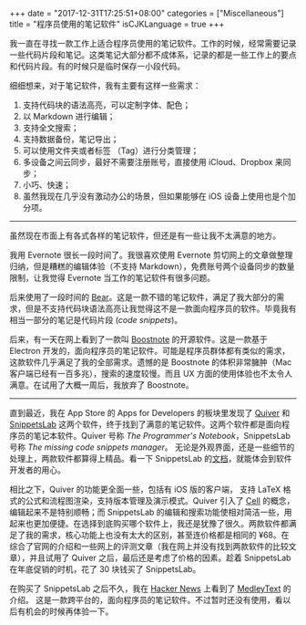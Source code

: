 +++
date = "2017-12-31T17:25:51+08:00"
categories = ["Miscellaneous"]
title = "程序员使用的笔记软件"
isCJKLanguage = true
+++

我一直在寻找一款工作上适合程序员使用的笔记软件。工作的时候，经常需要记录一些代码片段和笔记。这类笔记大部分都不成体系，记录的都是一些工作上的要点和代码片段。有的时候只是临时保存一小段代码。

<!--more-->

细细想来，对于笔记软件，我有主要有这样一些需求：
1. 支持代码块的语法高亮，可以定制字体、配色；
2. 以 Markdown 进行编辑；
3. 支持全文搜索；
4. 支持数据备份，笔记导出；
5. 可以使用文件夹或者标签 （Tag）进行分类管理；
6. 多设备之间云同步，最好不需要注册账号，直接使用 iCloud、Dropbox 来同步；
7. 小巧、快速；
8. 虽然我现在几乎没有激动办公的场景，但如果能够在 iOS 设备上使用也是个加分项。

---
虽然现在市面上有各式各样的笔记软件，但还是有一些让我不太满意的地方。

我用 Evernote 很长一段时间了。我很喜欢使用 Evernote 剪切网上的文章做整理归纳，但是糟糕的编辑体验（不支持 Markdown），免费账号两个设备同步的数量限制，让我觉得 Evernote 当工作的笔记软件有很多问题。

后来使用了一段时间的 [Bear](http://www.bear-writer.com)。这是一款不错的笔记软件，满足了我大部分的需求，但是不支持代码块语法高亮让我觉得这不是一款面向程序员的软件。毕竟我有相当一部分的笔记是代码片段 (_code snippets_)。

后来，有一天在网上看到了一款叫 [Boostnote](https://boostnote.io) 的开源软件。这是一款基于 Electron 开发的，面向程序员的笔记软件。可能是程序员群体都有类似的需求，这款软件几乎满足了我的全部需求。遗憾的是 Boostnote 的体积非常臃肿（Mac 客户端已经有一百多兆），搜索的速度较慢。而且 UX  方面的使用体验也不太令人满意。在试用了大概一周后，我放弃了 Boostnote。

---
直到最近，我在 App Store 的 Apps for Developers 的板块里发现了 [Quiver](http://happenapps.com)  和 [SnippetsLab](https://www.renfei.org/snippets-lab/) 这两个软件，终于找到了满意的笔记软件。这两个软件都是面向程序员的笔记本软件。Quiver 号称 _The Programmer's Notebook_，SnippetsLab 号称 _The missing code snippets manager_。 无论是外观界面，还是一些细节的处理上，两款软件都算得上精品。看一下 SnippetsLab 的[文档](https://www.renfei.org/snippets-lab/manual/mac/index.html)，就能体会到软件开发者的用心。

相比之下，Quiver 的功能更全面一些，包括有 iOS 版的客户端， 支持 LaTeX  格式的公式和流程图渲染，支持版本管理及演示模式。Quiver 引入了 [Cell](https://github.com/HappenApps/Quiver/wiki/Getting-Started) 的概念，编辑起来不是特别顺畅；而 SnippetsLab 的编辑和搜索功能使相对简洁一些，用起来也更加便捷。在选择到底购买哪个软件上，我还是犹豫了很久。两款软件都满足了我的需求，核心功能上也没有太大的区别，甚至连价格都是相同的 ¥68。在综合了官网的介绍和一些网上的评测文章（我在网上并没有找到两款软件的比较文章），并且试用了 Quiver 之后，最后还是考虑了价格的因素。趁着 SnippetsLab 在年底促销的时机，花了 30 块钱买了 SnippetsLab。

在购买了 SnippetsLab 之后不久，我在 [Hacker News](https://news.ycombinator.com/item?id=16016813) 上看到了 [MedleyText](https://medleytext.net) 的介绍。 这是一款跨平台的，面向程序员的笔记软件。不过暂时还没有使用，看以后有机会的时候再体验一下。
